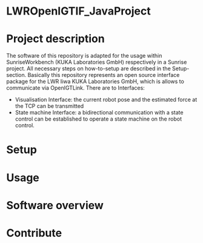 # LWROpenIGTIF_JavaProject
Project description
===================
The software of this repository is adapted for the usage within SunriseWorkbench (KUKA Laboratories GmbH) respectively in a Sunrise project. All necessary steps on how-to-setup are described in the Setup-section.
Basically this repository represents an open source interface package for the LWR Iiwa KUKA Laboratories GmbH, which is allows to communicate via OpenIGTLink. 
There are to Interfaces:

* Visualisation Interface: the current robot pose and the estimated force at the TCP can be transmitted
* State machine Interface: a bidirectional communication with a state control can be established to operate a state machine on the robot control. 



Setup
=====
Usage
=====
Software overview
===================
Contribute
==========
